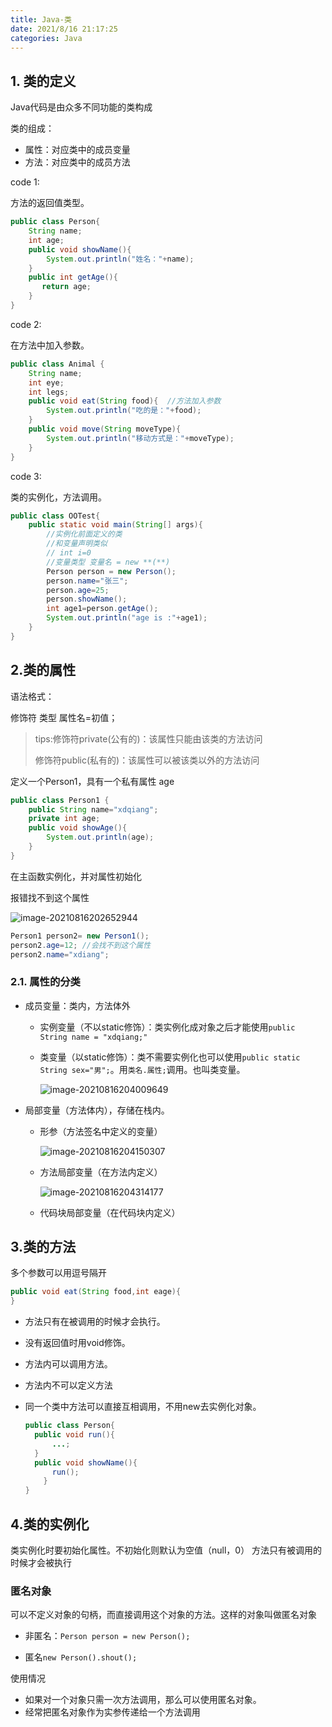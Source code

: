 ```yaml
---
title: Java-类
date: 2021/8/16 21:17:25
categories: Java
---
```




## 1. 类的定义

Java代码是由众多不同功能的类构成

类的组成：
- 属性：对应类中的成员变量
- 方法：对应类中的成员方法

code 1:

方法的返回值类型。

```java
public class Person{
    String name;
    int age;
    public void showName(){
        System.out.println("姓名："+name);
    }
    public int getAge(){
       return age; 
    }
}
```

code 2:

在方法中加入参数。

```java
public class Animal {
    String name;
    int eye;
    int legs;
    public void eat(String food){  //方法加入参数
        System.out.println("吃的是："+food);
    }
    public void move(String moveType){
        System.out.println("移动方式是："+moveType);
    }
}
```

code 3:

类的实例化，方法调用。

```java
public class OOTest{
    public static void main(String[] args){
        //实例化前面定义的类
        //和变量声明类似
        // int i=0
        //变量类型 变量名 = new **(**)
        Person person = new Person(); 
        person.name="张三";
        person.age=25;
        person.showName();
        int age1=person.getAge();
        System.out.println("age is :"+age1);
    }
}
```



## 2.类的属性

语法格式：

修饰符 类型 属性名=初值；

> tips:修饰符private(公有的)：该属性只能由该类的方法访问
>
> 修饰符public(私有的)：该属性可以被该类以外的方法访问

定义一个Person1，具有一个私有属性 age

```java
public class Person1 {
    public String name="xdqiang";
    private int age;
    public void showAge(){
        System.out.println(age);
    }   
}
```

在主函数实例化，并对属性初始化

报错找不到这个属性

![image-20210816202652944](https://gitee.com/xdqiang/picbed/raw/master/imgOfBlog/image-20210816202652944.png)

```java
Person1 person2= new Person1();
person2.age=12; //会找不到这个属性
person2.name="xdiang";
```



### 2.1. 属性的分类

- 成员变量：类内，方法体外

  - 实例变量（不以static修饰）：类实例化成对象之后才能使用`public String name = "xdqiang;"`

  - 类变量（以static修饰）：类不需要实例化也可以使用`public static String sex="男";`。用`类名.属性;`调用。也叫类变量。

    ![image-20210816204009649](https://gitee.com/xdqiang/picbed/raw/master/imgOfBlog/image-20210816204009649.png)

- 局部变量（方法体内），存储在栈内。

  - 形参（方法签名中定义的变量）

    ![image-20210816204150307](https://gitee.com/xdqiang/picbed/raw/master/imgOfBlog/image-20210816204150307.png)

  - 方法局部变量（在方法内定义）

    ![image-20210816204314177](https://gitee.com/xdqiang/picbed/raw/master/imgOfBlog/image-20210816204314177.png)

  - 代码块局部变量（在代码块内定义）



## 3.类的方法

多个参数可以用逗号隔开

```java
public void eat(String food,int eage){
}
```



- 方法只有在被调用的时候才会执行。

- 没有返回值时用void修饰。

- 方法内可以调用方法。

- 方法内不可以定义方法

- 同一个类中方法可以直接互相调用，不用new去实例化对象。

  ```java
  public class Person{
  	public void run(){
  		...;
  	} 
  	public void showName(){
  		run();
      }
  }
  ```

  

## 4.类的实例化

类实例化时要初始化属性。不初始化则默认为空值（null，0）
方法只有被调用的时候才会被执行

### 匿名对象

可以不定义对象的句柄，而直接调用这个对象的方法。这样的对象叫做匿名对象

- 非匿名：`Person person = new Person();`

- 匿名`new Person().shout();`

使用情况

- 如果对一个对象只需一次方法调用，那么可以使用匿名对象。
- 经常把匿名对象作为实参传递给一个方法调用



